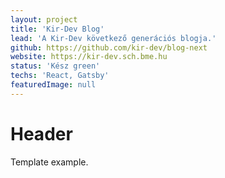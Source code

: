 ```yaml
---
layout: project
title: 'Kir-Dev Blog'
lead: 'A Kir-Dev következő generációs blogja.'
github: https://github.com/kir-dev/blog-next
website: https://kir-dev.sch.bme.hu
status: 'Kész green'
techs: 'React, Gatsby'
featuredImage: null
---
```


# Header

Template example.
